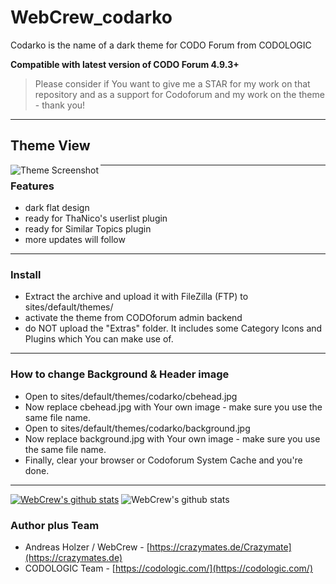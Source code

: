 # WebCrew_codarko
 Codarko is the name of a dark theme for CODO Forum from CODOLOGIC

**Compatible with latest version of CODO Forum 4.9.3+**

> Please consider if You want to give me a STAR for my work on that repository and as a support for Codoforum and my work on the theme - thank you!

***


## Theme View
<a href="http://crazymates.de">
    <img src="https://github.com/WebCrew/WebCrew_codarko/blob/master/thumbnail.png?raw=true" alt="Theme Screenshot"
         title="CODO Forum Codarko Theme - Standard View" align="left" />
</a>

***



### Features
- dark flat design
- ready for ThaNico's userlist plugin
- ready for Similar Topics plugin
- more updates will follow

***



### Install
- Extract the archive and upload it with FileZilla (FTP) to sites/default/themes/
- activate the theme from CODOforum admin backend
- do NOT upload the "Extras" folder. It includes some Category Icons and Plugins which You can make use of.

***


### How to change Background & Header image
- Open to sites/default/themes/codarko/cbehead.jpg
- Now replace cbehead.jpg with Your own image - make sure you use the same file name.
- Open to sites/default/themes/codarko/background.jpg
- Now replace background.jpg with Your own image - make sure you use the same file name.
- Finally, clear your browser or Codoforum System Cache and you're done.

***

[![WebCrew's github stats](https://github-readme-stats.vercel.app/api?username=WebCrew)](https://github.com/WebCrew/github-readme-stats)
![WebCrew's github stats](https://github-readme-stats.vercel.app/api?username=WebCrew&show_icons=true&theme=merko)


### Author plus Team
- Andreas Holzer / WebCrew - [https://crazymates.de/Crazymate](https://crazymates.de)
- CODOLOGIC Team - [https://codologic.com/](https://codologic.com/)

